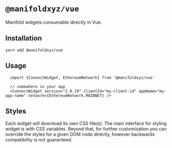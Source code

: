 # `@manifoldxyz/vue`

Manifold widgets consumable directly in Vue. 

## Installation
`yarn add @manifoldxyz/vue`

## Usage
```tsx
  import {ConnectWidget, EthereumNetwork} from '@manifoldxyz/vue'

  // somewhere in your app
  <ConnectWidget version="2.0.19" clientId="my-client-id" appName="my-app-name" network={EthereumNetwork.MAINNET} />
```

## Styles
Each widget will download its own CSS file(s). The main interface for styling widget is with CSS variables. Beyond that, for further customization you can override the styles for a given DOM node directly, however backwards compatibility is not guaranteed.

